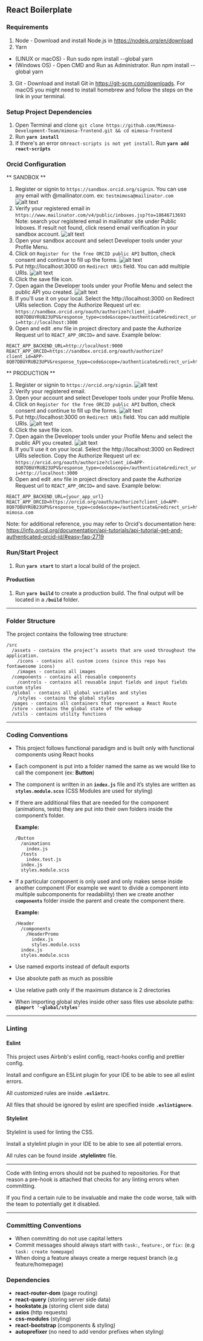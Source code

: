 ## React Boilerplate


### Requirements

1. Node - Download and install Node.js in https://nodejs.org/en/download
2. Yarn 
- (LINUX or macOS) - Run sudo npm install --global yarn
- (Windows OS) - Open CMD and Run as Administrator. Run npm install --global yarn
3. Git - Download and install Git in https://git-scm.com/downloads. For macOS you might need to install homebrew and follow the steps on the link in your terminal.

### Setup Project Dependencies

1. Open Terminal and clone `git clone https://github.com/Mimosa-Development-Team/mimosa-frontend.git && cd mimosa-frontend`
2. Run **`yarn install`**
3. If there's an error on`react-scripts is not yet install`. Run **`yarn add react-scripts`**

### Orcid Configuration

** SANDBOX **

1. Register or signin to `https://sandbox.orcid.org/signin`. You can use any email with @mailinator.com. ex: `testmimosa@mailinator.com`
![alt text](./files/orcid-sandbox-registration.png)
2. Verify your registered email in `https://www.mailinator.com/v4/public/inboxes.jsp?to=18646713693`
    Note: search your registered email in mailinator site under Public Inboxes. If result not found, click resend email verification in your sandbox account.
![alt text](./files/mailinator-verify.png)
3. Open your sandbox account and select Developer tools under your Profile Menu.
4. Click on `Register for the free ORCID public API` button, check consent and continue to fill up the forms.
![alt text](./files/register-pa.png)
5. Put http://localhost:3000 on `Redirect URIs` field. You can add multiple URIs.
![alt text](./files/forms.png)
6. Click the save file icon.
7. Open again the Developer tools under your Profile Menu and select the public API you created.
![alt text](./files/developer-tools.png)
8. If you'll use it on your local. Select the http://localhost:3000 on Redirect URIs selection. Copy the Authorize Request url ex: `https://sandbox.orcid.org/oauth/authorize?client_id=APP-8Q07DBUYRUB23UPV&response_type=code&scope=/authenticate&redirect_uri=http://localhost:3000`
9. Open and edit .env file in project directory and paste the Authorize Request url to `REACT_APP_ORCID=` and save. Example below:
```
REACT_APP_BACKEND_URL=http://localhost:9000
REACT_APP_ORCID=https://sandbox.orcid.org/oauth/authorize?client_id=APP-8Q07DBUYRUB23UPV&response_type=code&scope=/authenticate&redirect_uri=http://localhost:3000
```

** PRODUCTION **

1. Register or signin to `https://orcid.org/signin`. 
![alt text](./files/orcid-sandbox-registration.png)
2. Verify your registered email.
3. Open your account and select Developer tools under your Profile Menu.
4. Click on `Register for the free ORCID public API` button, check consent and continue to fill up the forms.
![alt text](./files/register-pa.png)
5. Put http://localhost:3000 on `Redirect URIs` field. You can add multiple URIs.
![alt text](./files/forms.png)
6. Click the save file icon.
7. Open again the Developer tools under your Profile Menu and select the public API you created.
![alt text](./files/developer-tools.png)
8. If you'll use it on your local. Select the http://localhost:3000 on Redirect URIs selection. Copy the Authorize Request url ex: `https://orcid.org/oauth/authorize?client_id=APP-8Q07DBUYRUB23UPV&response_type=code&scope=/authenticate&redirect_uri=http://localhost:3000`
9. Open and edit .env file in project directory and paste the Authorize Request url to `REACT_APP_ORCID=` and save. Example below:
```
REACT_APP_BACKEND_URL={your_app_url}
REACT_APP_ORCID=https://orcid.org/oauth/authorize?client_id=APP-8Q07DBUYRUB23UPV&response_type=code&scope=/authenticate&redirect_uri=http://test-mimosa.com
```

Note: for additional reference, you may refer to Orcid's documentation here: https://info.orcid.org/documentation/api-tutorials/api-tutorial-get-and-authenticated-orcid-id/#easy-faq-2719

### Run/Start Project

1. Run **`yarn start`** to start a local build of the project.

#### Production

1. Run **`yarn build`** to create a production build. The final output will be located in a **`/build`** folder.

---

### Folder Structure

The project contains the following tree structure:

```
/src
  /assets - contains the project’s assets that are used throughout the application.
    /icons - contains all custom icons (since this repo has fontawesome icons)
    /images - contains all images
  /components - contains all reusable components
    /controls - contains all reusable input fields and input fields custom styles
  /global - contains all global variables and styles
    /styles - contains the global styles
  /pages - contains all containers that represent a React Route
  /store - contains the global state of the webapp
  /utils - contains utility functions
```

---

### Coding Conventions

- This project follows functional paradigm and is built only with functional components using React hooks

- Each component is put into a folder named the same as we would like to call the component (ex: **Button**)

- The component is written in an **`index.js`** file and it’s styles are written as **`styles.module.scss`** (CSS Modules are used for styling)

- If there are additional files that are needed for the component (animations, tests) they are put into their own folders inside the component’s folder.

  **Example:**

  ```
  /Button
    /animations
      index.js
    /tests
      index.test.js
    index.js
    styles.module.scss
  ```

- If a particular component is only used and only makes sense inside another component (For example we want to divide a component into multiple subcomponents for readability) then we create another **`components`** folder inside the parent and create the component there.

  **Example:**

  ```
  /Header
    /components
      /HeaderPromo
        index.js
        styles.module.scss
    index.js
    styles.module.scss
  ```

- Use named exports instead of default exports

- Use absolute path as much as possible

- Use relative path only if the maximum distance is 2 directories

- When importing global styles inside other sass files use absolute paths: **`@import '~global/styles'`**

---

### Linting

#### Eslint

This project uses Airbnb's eslint config, react-hooks config and prettier config.

Install and configure an ESLint plugin for your IDE to be able to see all eslint errors.

All customized rules are inside **`.eslintrc`**.

All files that should be ignored by eslint are specified inside **`.eslintignore`**.

#### Stylelint

Stylelint is used for linting the CSS.

Install a stylelint plugin in your IDE to be able to see all potential errors.

All rules can be found inside **.stylelintrc** file.

---

Code with linting errors should not be pushed to repositories. For that reason a pre-hook is attached that checks for any linting errors when committing.

If you find a certain rule to be invaluable and make the code worse, talk with the team to potentially get it disabled.

---

### Committing Conventions

- When committing do not use capital letters
- Commit messages should always start with `task:`, `feature:`, or `fix:` (e.g `task: create homepage`)
- When doing a feature always create a merge request branch (e.g feature/homepage)

### Dependencies

- **react-router-dom** (page routing)
- **react-query** (storing server side data)
- **hookstate.js** (storing client side data)
- **axios** (http requests)
- **css-modules** (styling)
- **react-bootstrap** (components & styling)
- **autoprefixer** (no need to add vendor prefixes when styling)
